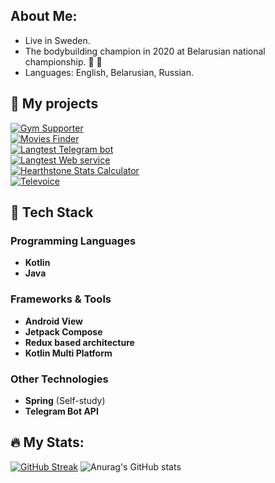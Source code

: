 ## About Me: 
* Live in Sweden.
* The bodybuilding champion in 2020 at Belarusian national championship. 💪 🏃
* Languages: English, Belarusian, Russian.

## 📱 My projects
[![Gym Supporter](https://img.shields.io/badge/Gym%20Supporter-v1.0.0-yellow)](https://github.com/LeFarmico/GymSupporter)  
[![Movies Finder](https://img.shields.io/badge/Movies%20Finder-v0.5.0-red)](https://github.com/LeFarmico/MoviesFinder)  
[![Langtest Telegram bot](https://img.shields.io/badge/Langtest%20Telegram%20bot-v1.0.0-blue)](https://github.com/LeFarmico/LangtestTelegramBot)  
[![Langtest Web service](https://img.shields.io/badge/Langtest%20Web%20service-v1.0.0-green)](https://github.com/LeFarmico/LangtestWebService)  
[![Hearthstone Stats Calculator](https://img.shields.io/badge/Hearthstone%20Stats%20Calculator-v0.1.0-orange)](https://github.com/LeFarmico/hs-bg-stats-calculator)  
[![Televoice](https://img.shields.io/badge/Televoice-v0.1.0-blue)](https://github.com/LeFarmico/televoice)


## 🤖 **Tech Stack**

### **Programming Languages**
- **Kotlin**
- **Java**

### **Frameworks & Tools**
- **Android View**
- **Jetpack Compose**
- **Redux based architecture**
- **Kotlin Multi Platform**

### **Other Technologies**
- **Spring** (Self-study)
- **Telegram Bot API**

## 🔥 My Stats:
[![GitHub Streak](https://github-readme-streak-stats.herokuapp.com?user=Lefarmico&theme=dark)](https://git.io/streak-stats)
![Anurag's GitHub stats](https://github-readme-stats.vercel.app/api?username=Lefarmico&show_icons=true&theme=radical)
